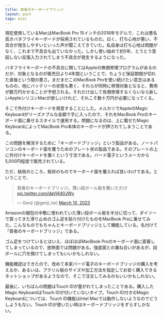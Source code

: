 ```yaml
---
title: 貧者のキーボードブリッジ
layout: post
tags: misc
---
```

現在使用しているMacはMacBook Pro 15インチの2018年モデルで、これは悪名高きバタフライキーボードが採用されているものだ。曰く、打ち心地が悪い、不具合が発生しやすいといった声が聞こえてきていた。私自身は打ち心地は問題がなく、これまで不具合も出ていなかった。しかし使い始めて約5年、とうとう意図しない反復入力されてしまう不具合が発生するようになった。

バタフライキーボードの不具合に関してはAppleの無償修理プログラムがあるのだが、対象となるのが販売日より4年間ということで、ちょうど保証期間が切れた直後という間の悪さ。まだまだこのMacBook Proを使い続けたい意志はあるものの、他にバッテリーの状態も悪く、それらが同時に修理対象となると、費用が数万円かかることが予想される。それだけ出して有償修理するくらいなら新しいAppleシリコンMacが欲しいけれど、それこそ数十万円が必要になってくる。

そこで外付けキーボードを用意することにした。メルカリでAppleのMagic Keyboardがリーズナブルな金額で手に入ったので、それをMacBook Proのキーボード面に乗せるスタイルで運用する。問題になるのは、上に載せたMagic KeyboardによってMacBook Pro本体のキーボードが押されてしまうことである。

この問題を解消するために「キーボードブリッジ」という製品がある。ノートパソコンのキーボード面を覆うためのプレート状の製品である。そのプレートの上に外付けキーボードを置くという寸法である。バード電子というメーカから5,000円程度で販売されている。

ただ、結局のところ、板状のものでキーボード面を覆えれば良いわけである。ということで、

<blockquote class="twitter-tweet"><p lang="ja" dir="ltr">貧者のキーボードブリッジ。薄い段ボール板を敷いただけ <a href="https://t.co/daVj640JWv">pic.twitter.com/daVj640JWv</a></p>&mdash; Genji (@genji_tw) <a href="https://twitter.com/genji_tw/status/1634180094481829888?ref_src=twsrc%5Etfw">March 10, 2023</a></blockquote> <script async src="https://platform.twitter.com/widgets.js" charset="utf-8"></script>

Amazonの梱包の中敷に使われていた薄い段ボール板を半分に切って、ダイソーで買ってきた滑り止めのゴム足を貼り付けたものをMacBook Proに乗せてみた。こんなものでもちゃんとキーボードブリッジとして機能している。名付けて「貧者のキーボードブリッジ」である。

ゴム足をつけているとはいえ、ほぼほぼMacBook Proのキーボード面に密着してしまっているので、放熱面では問題がある。強度面との兼ね合いがあるが、段ボールに穴を開けてしまってもいいかもしれない。

機能確認はできたので、改めて本家バード電子のキーボードブリッジの購入を考えるか、あるいは、アクリル板のサイズや加工方法を指定してお安く購入できるネットショップがあるようなので、そこで注文してみるのもいいかもしれない。

最後に、いちばんの問題はTouch IDが塞がれてしまったことである。購入したMagic KeyboardはTouch IDが付いていないタイプ。Touch ID付きのMagic Keyboardについては、Touch ID機能はIntel Macでは動作しないようなのでどうしようもない。Touch IDが使いたい時はキーボードブリッジをずらすしかない。